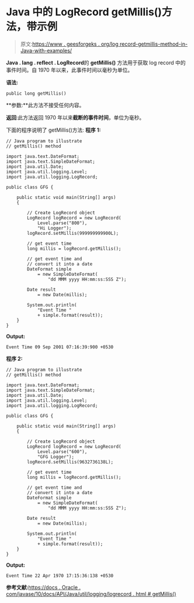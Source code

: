 # Java 中的 LogRecord getMillis()方法，带示例

> 原文:[https://www . geesforgeks . org/log record-getmillis-method-in-Java-with-examples/](https://www.geeksforgeeks.org/logrecord-getmillis-method-in-java-with-examples/)

**Java . lang . reflect . LogRecord**的 **getMillis()** 方法用于获取 log record 中的事件时间。自 1970 年以来，此事件时间以毫秒为单位。

**语法:**

```
public long getMillis()

```

**参数:**此方法不接受任何内容。

**返回**:此方法返回 1970 年以来**截断的事件时间**，单位为毫秒。

下面的程序说明了 getMillis()方法:
**程序 1:**

```
// Java program to illustrate
// getMillis() method

import java.text.DateFormat;
import java.text.SimpleDateFormat;
import java.util.Date;
import java.util.logging.Level;
import java.util.logging.LogRecord;

public class GFG {

    public static void main(String[] args)
    {

        // Create LogRecord object
        LogRecord logRecord = new LogRecord(
            Level.parse("800"),
            "Hi Logger");
        logRecord.setMillis(999999999900L);

        // get event time
        long millis = logRecord.getMillis();

        // get event time and
        // convert it into a date
        DateFormat simple
            = new SimpleDateFormat(
                "dd MMM yyyy HH:mm:ss:SSS Z");

        Date result
            = new Date(millis);

        System.out.println(
            "Event Time "
            + simple.format(result));
    }
}
```

**Output:**

```
Event Time 09 Sep 2001 07:16:39:900 +0530

```

**程序 2:**

```
// Java program to illustrate
// getMillis() method

import java.text.DateFormat;
import java.text.SimpleDateFormat;
import java.util.Date;
import java.util.logging.Level;
import java.util.logging.LogRecord;

public class GFG {

    public static void main(String[] args)
    {

        // Create LogRecord object
        LogRecord logRecord = new LogRecord(
            Level.parse("600"),
            "GFG Logger");
        logRecord.setMillis(9632736138L);

        // get event time
        long millis = logRecord.getMillis();

        // get event time and
        // convert it into a date
        DateFormat simple
            = new SimpleDateFormat(
                "dd MMM yyyy HH:mm:ss:SSS Z");

        Date result
            = new Date(millis);

        System.out.println(
            "Event Time "
            + simple.format(result));
    }
}
```

**Output:**

```
Event Time 22 Apr 1970 17:15:36:138 +0530

```

**参考文献:**[https://docs . Oracle . com/javase/10/docs/API/Java/util/logging/logrecord . html # getMillis()](https://docs.oracle.com/javase/10/docs/api/java/util/logging/LogRecord.html#getMillis())
